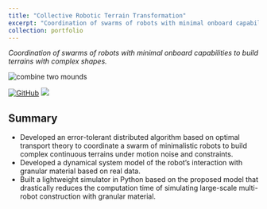 ```yaml
---
title: "Collective Robotic Terrain Transformation"
excerpt: "Coordination of swarms of robots with minimal onboard capabilities to build terrains with complex shapes<br/><img src='/files/ctm/wmrdp_r5_merge1_cover.gif'>"
collection: portfolio
---
```


*Coordination of swarms of robots with minimal onboard capabilities to build terrains with complex shapes.*

![combine two mounds](https://Ericland.github.io/files/ctm/wmrdp_r5_merge1_cover.gif)

[![GitHub](https://img.shields.io/badge/GitHub-%23121011.svg?logo=github&logoColor=white)](https://github.com/Ericland/collective-terrain-modification-2d)
[![](https://img.shields.io/badge/DARS2024-%F0%9F%93%96-blue)](https://Ericland.github.io/files/papers/2024_DARS.pdf)

## Summary
- Developed an error-tolerant distributed algorithm based on optimal transport theory to coordinate a swarm of minimalistic robots to build complex continuous terrains under motion noise and constraints.
- Developed a dynamical system model of the robot’s interaction with granular material based on real data.
- Built a lightweight simulator in Python based on the proposed model that drastically reduces the computation time of simulating large-scale multi-robot construction with granular material.

